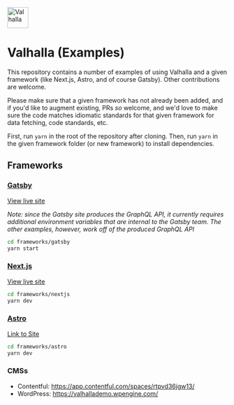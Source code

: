 <img alt="Valhalla" src="https://user-images.githubusercontent.com/21834/199619393-8862aaed-0146-49b4-9304-f9e42af48c4d.png" width="48" />

# Valhalla (Examples)

This repository contains a number of examples of using Valhalla and a given framework (like Next.js, Astro, and of course Gatsby). Other contributions are welcome.

Please make sure that a given framework has not already been added, and if you'd like to augment existing, PRs _so_ welcome, and we'd love to make sure the code matches idiomatic standards for that given framework for data fetching, code standards, etc.

First, run `yarn` in the root of the repository after cloning. Then, run `yarn` in the given framework folder (or new framework) to install dependencies.

## Frameworks

### [Gatsby](./frameworks/gatsby)

[View live site](https://petsnugglesgatsby.gatsbyjs.io/)

_Note: since the Gatsby site produces the GraphQL API, it currently requires additional environment variables that are internal to the Gatsby team. The other examples, however, work off of the produced GraphQL API_

```bash
cd frameworks/gatsby
yarn start
```

### [Next.js](./frameworks/nextjs)

[View live site](https://valhalla-nextjs.vercel.app/)

```bash
cd frameworks/nextjs
yarn dev

```

### [Astro](./frameworks/astro)

[Link to Site](https://astro-valhalla.netlify.app/)

```bash
cd frameworks/astro
yarn dev
```

### CMSs

- Contentful: https://app.contentful.com/spaces/rtpvd36jgw13/
- WordPress: https://valhallademo.wpengine.com/
